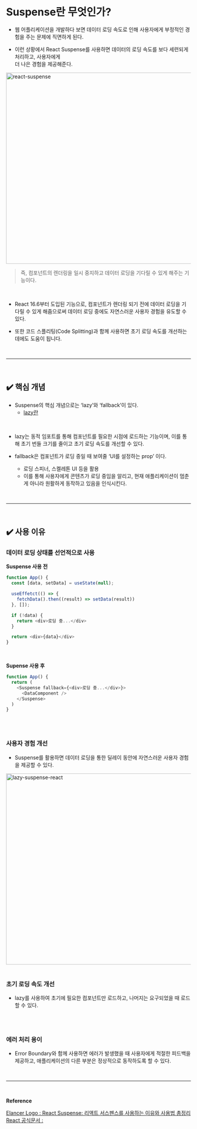 # Suspense란 무엇인가?
- 웹 어플리케이션을 개발하다 보면 데이터 로딩 속도로 인해 사용자에게 부정적인 경험을 주는 문제에 직면하게 된다.

- 이런 상황에서 React Suspense를 사용하면 데이터의 로딩 속도를 보다 세련되게 처리하고, 사용자에게<br>
더 나은 경험을 제공해준다.

<img class="image_resized" style="aspect-ratio:1152/720;width:1152px;" src="https://ems.elancer.co.kr/99_upload/Append/T_Blog/editor/2024053011185335672.gif" alt="react-suspense" width="1052" height="520"><br>
> 즉, 컴포넌트의 렌더링을 일시 중지하고 데이터 로딩을 기다릴 수 있게 해주는 기능이다.
<br>

- React 16.6부터 도입된 기능으로, 컴포넌트가 렌더링 되기 전에 데이터 로딩을 기다릴 수 있게 해줌으로써 데이터 로딩 중에도 자연스러운 사용자 경험을 유도할 수 있다.

- 또한 코드 스플리팅(Code Splitting)과 함께 사용하면 초기 로딩 속도를 개선하는 데에도 도움이 됩니다.
<br>
<hr>
<br>

## ✔️ 핵심 개념
- Suspense의 핵심 개념으로는 ‘lazy’와 ‘fallback’이 있다.
  - [lazy란](https://github.com/yejun95/Today-I-Learned/edit/master/React/%5BReact%5D%20router%20-%20lazy%EB%9E%80.md)
<br>

- lazy는 동적 임포트를 통해 컴포넌트를 필요한 시점에 로드하는 기능이며, 이를 통해 초기 번들 크기를 줄이고 초기 로딩 속도를 개선할 수 있다.

- fallback은 컴포넌트가 로딩 중일 때 보여줄 ‘UI를 설정하는 prop’ 이다.
  - 로딩 스피너, 스켈레톤 UI 등을 활용
  - 이를 통해 사용자에게 콘텐츠가 로딩 중임을 알리고, 현재 애플리케이션이 멈춘 게 아니라 원활하게 동작하고 있음을 인식시킨다.
<br>
<hr>
<br>

## ✔️ 사용 이유
### 데이터 로딩 상태를 선언적으로 사용

**Suspense 사용 전**
```js
function App() {
  const [data, setData] = useState(null);

  useEffetct(() => {
    fetchData().then((result) => setData(result))
  }, []);

  if (!data) {
    return <div>로딩 중...</div>
  }

  return <div>{data}</div>
}
```
<br>

**Supense 사용 후**
```js
function App() {
  return (
    <Suspense fallback={<div>로딩 중...</div>}>
      <DataComponent />
    </Suspense>
  )
}
```
<br>
<br>

### 사용자 경험 개선
- Suspense를 활용하면 데이터 로딩을 통한 딜레이 동안에 자연스러운 사용자 경험을 제공할 수 있다.

<img class="image_resized" style="aspect-ratio:1152/720;width:1152px;" src="https://ems.elancer.co.kr/99_upload/Append/T_Blog/editor/2024053011255830448.gif" alt="lazy-suspense-react" width="1052" height="520">
<br>
<br>

### 초기 로딩 속도 개선
- lazy를 사용하여 초기에 필요한 컴포넌트만 로드하고, 나머지는 요구되었을 때 로드할 수 있다.
<br>
<br>

### 에러 처리 용이
- Error Boundary와 함께 사용하면 에러가 발생했을 때 사용자에게 적절한 피드백을 제공하고, 애플리케이션의 다른 부분은 정상적으로 동작하도록 할 수 있다.
<br>
<hr>
<br>

**Reference**<br>

[Elancer Logo : React Suspense: 리액트 서스펜스를 사용하는 이유와 사용법 총정리](https://www.elancer.co.kr/blog/detail/267)<br>
[React 공식문서 : <Suspense>](https://ko.react.dev/reference/react/Suspense)
